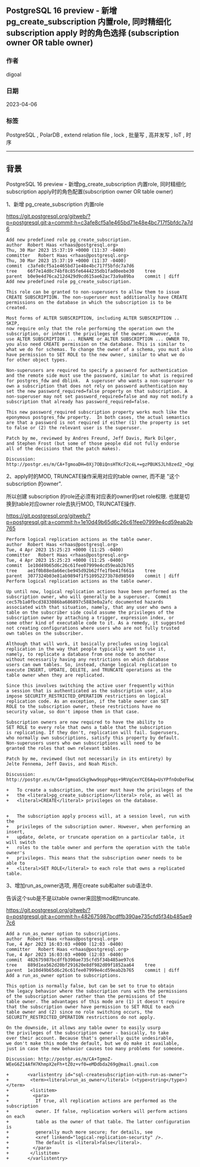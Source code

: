 ## PostgreSQL 16 preview - 新增pg_create_subscription 内置role, 同时精细化 subscription apply 时的角色选择 (subscription owner OR table owner)      
                                                                                                
### 作者                                                                          
digoal                                                                          
                                                                          
### 日期                                                                          
2023-04-06                                                                      
                                                                
### 标签                                                                          
PostgreSQL , PolarDB , extend relation file , lock , 批量写 , 高并发写 , IoT , 时序          
                                                                          
----                                                                          
                                                                          
## 背景     
PostgreSQL 16 preview - 新增pg_create_subscription 内置role, 同时精细化 subscription apply时的角色配置(subscription owner OR table owner)      
  
1、新增 pg_create_subscription 内置role  
  
https://git.postgresql.org/gitweb/?p=postgresql.git;a=commit;h=c3afe8cf5a1e465bd71e48e4bc717f5bfdc7a7d6  
  
```  
Add new predefined role pg_create_subscription.  
author	Robert Haas <rhaas@postgresql.org>	  
Thu, 30 Mar 2023 15:37:19 +0000 (11:37 -0400)  
committer	Robert Haas <rhaas@postgresql.org>	  
Thu, 30 Mar 2023 15:37:19 +0000 (11:37 -0400)  
commit	c3afe8cf5a1e465bd71e48e4bc717f5bfdc7a7d6  
tree	66f7e14d0c74bf8c85fe6444235db1fad0eebe30	tree  
parent	b0e9e4d76ca212d429d9cd615ae62ac73a9a89ba	commit | diff  
Add new predefined role pg_create_subscription.  
  
This role can be granted to non-superusers to allow them to issue  
CREATE SUBSCRIPTION. The non-superuser must additionally have CREATE  
permissions on the database in which the subscription is to be  
created.  
  
Most forms of ALTER SUBSCRIPTION, including ALTER SUBSCRIPTION .. SKIP,  
now require only that the role performing the operation own the  
subscription, or inherit the privileges of the owner. However, to  
use ALTER SUBSCRIPTION ... RENAME or ALTER SUBSCRIPTION ... OWNER TO,  
you also need CREATE permission on the database. This is similar to  
what we do for schemas. To change the owner of a schema, you must also  
have permission to SET ROLE to the new owner, similar to what we do  
for other object types.  
  
Non-superusers are required to specify a password for authentication  
and the remote side must use the password, similar to what is required  
for postgres_fdw and dblink.  A superuser who wants a non-superuser to  
own a subscription that does not rely on password authentication may  
set the new password_required=false property on that subscription. A  
non-superuser may not set password_required=false and may not modify a  
subscription that already has password_required=false.  
  
This new password_required subscription property works much like the  
eponymous postgres_fdw property.  In both cases, the actual semantics  
are that a password is not required if either (1) the property is set  
to false or (2) the relevant user is the superuser.  
  
Patch by me, reviewed by Andres Freund, Jeff Davis, Mark Dilger,  
and Stephen Frost (but some of those people did not fully endorse  
all of the decisions that the patch makes).  
  
Discussion: http://postgr.es/m/CA+TgmoaDH=0Xj7OBiQnsHTKcF2c4L+=gzPBUKSJLh8zed2_+Dg@mail.gmail.com  
```  
  
2、apply时的MOD, TRUNCATE操作采用对应的table owner, 而不是 "这个 subscription 的owner".     
  
所以创建 subscription 的role还必须有对应表的owner的set role权限.  也就是切换到table对应owner role去执行MOD, TRUNCATE操作.    
  
https://git.postgresql.org/gitweb/?p=postgresql.git;a=commit;h=1e10d49b65d6c26c61fee07999e4cd59eab2b765  
  
```  
Perform logical replication actions as the table owner.  
author	Robert Haas <rhaas@postgresql.org>	  
Tue, 4 Apr 2023 15:25:23 +0000 (11:25 -0400)  
committer	Robert Haas <rhaas@postgresql.org>	  
Tue, 4 Apr 2023 15:25:23 +0000 (11:25 -0400)  
commit	1e10d49b65d6c26c61fee07999e4cd59eab2b765  
tree	ae1f0b88eda66ecbe945d92b62ffe1fbe41f661a	tree  
parent	3077324b03e81ab9894f1f510952273b78d98569	commit | diff  
Perform logical replication actions as the table owner.  
  
Up until now, logical replication actions have been performed as the  
subscription owner, who will generally be a superuser.  Commit  
cec57b1a0fbcd3833086ba686897c5883e0a2afc documented hazards  
associated with that situation, namely, that any user who owns a  
table on the subscriber side could assume the privileges of the  
subscription owner by attaching a trigger, expression index, or  
some other kind of executable code to it. As a remedy, it suggested  
not creating configurations where users who are not fully trusted  
own tables on the subscriber.  
  
Although that will work, it basically precludes using logical  
replication in the way that people typically want to use it,  
namely, to replicate a database from one node to another  
without necessarily having any restrictions on which database  
users can own tables. So, instead, change logical replication to  
execute INSERT, UPDATE, DELETE, and TRUNCATE operations as the  
table owner when they are replicated.  
  
Since this involves switching the active user frequently within  
a session that is authenticated as the subscription user, also  
impose SECURITY_RESTRICTED_OPERATION restrictions on logical  
replication code. As an exception, if the table owner can SET  
ROLE to the subscription owner, these restrictions have no  
security value, so don't impose them in that case.  
  
Subscription owners are now required to have the ability to  
SET ROLE to every role that owns a table that the subscription  
is replicating. If they don't, replication will fail. Superusers,  
who normally own subscriptions, satisfy this property by default.  
Non-superusers users who own subscriptions will need to be  
granted the roles that own relevant tables.  
  
Patch by me, reviewed (but not necessarily in its entirety) by  
Jelte Fennema, Jeff Davis, and Noah Misch.  
  
Discussion: http://postgr.es/m/CA+TgmoaSCkg9ww9oppPqqs+9RVqCexYCE6Aq=UsYPfnOoDeFkw@mail.gmail.com  
```  
  
```  
+   To create a subscription, the user must have the privileges of the  
+   the <literal>pg_create_subscription</literal> role, as well as  
+   <literal>CREATE</literal> privileges on the database.  
  
  
+   The subscription apply process will, at a session level, run with the  
+   privileges of the subscription owner. However, when performing an insert,  
+   update, delete, or truncate operation on a particular table, it will switch  
+   roles to the table owner and perform the operation with the table owner's  
+   privileges. This means that the subscription owner needs to be able to  
+   <literal>SET ROLE</literal> to each role that owns a replicated table.  
```  
  
  
3、增加run_as_owner选项, 用在create sub和alter sub语法中.  
  
告诉这个sub是不是以table owner来回放mod和truncate.    
  
https://git.postgresql.org/gitweb/?p=postgresql.git;a=commit;h=482675987bcdffb390ae735cfd5f34b485ae97c6  
  
```  
Add a run_as_owner option to subscriptions.  
author	Robert Haas <rhaas@postgresql.org>	  
Tue, 4 Apr 2023 16:03:03 +0000 (12:03 -0400)  
committer	Robert Haas <rhaas@postgresql.org>	  
Tue, 4 Apr 2023 16:03:03 +0000 (12:03 -0400)  
commit	482675987bcdffb390ae735cfd5f34b485ae97c6  
tree	889d1ea562d20bf291620e8df982d09f1852aa64	tree  
parent	1e10d49b65d6c26c61fee07999e4cd59eab2b765	commit | diff  
Add a run_as_owner option to subscriptions.  
  
This option is normally false, but can be set to true to obtain  
the legacy behavior where the subscription runs with the permissions  
of the subscription owner rather than the permissions of the  
table owner. The advantages of this mode are (1) it doesn't require  
that the subscription owner have permission to SET ROLE to each  
table owner and (2) since no role switching occurs, the  
SECURITY_RESTRICTED_OPERATION restrictions do not apply.  
  
On the downside, it allows any table owner to easily usurp  
the privileges of the subscription owner - basically, to take  
over their account. Because that's generally quite undesirable,  
we don't make this mode the default, but we do make it available,  
just in case the new behavior causes too many problems for someone.  
  
Discussion: http://postgr.es/m/CA+TgmoZ-WEeG6Z14AfH7KhmpX2eFh+tZ0z+vf0=eMDdbda269g@mail.gmail.com  
```  
  
```  
+       <varlistentry id="sql-createsubscription-with-run-as-owner">  
+        <term><literal>run_as_owner</literal> (<type>string</type>)</term>  
+        <listitem>  
+         <para>  
+          If true, all replication actions are performed as the subscription  
+          owner. If false, replication workers will perform actions on each  
+          table as the owner of that table. The latter configuration is  
+          generally much more secure; for details, see  
+          <xref linkend="logical-replication-security" />.  
+          The default is <literal>false</literal>.  
+         </para>  
+        </listitem>  
+       </varlistentry>  
```  
  
